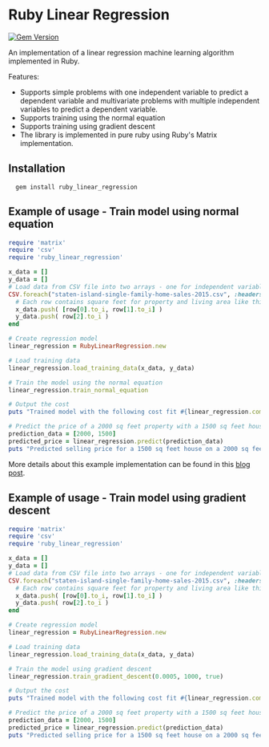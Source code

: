 # Ruby Linear Regression
[![Gem Version](https://badge.fury.io/rb/ruby_linear_regression.svg)](https://badge.fury.io/rb/ruby_linear_regression)

An implementation of a linear regression machine learning algorithm implemented in Ruby.

Features:
- Supports simple problems with one independent variable to predict a dependent variable and multivariate problems with multiple independent variables to predict a dependent variable.
- Supports training using the normal equation
- Supports training using gradient descent
- The library is implemented in pure ruby using Ruby's Matrix implementation.

## Installation
```
  gem install ruby_linear_regression
```

## Example of usage - Train model using normal equation

```Ruby
require 'matrix'
require 'csv'
require 'ruby_linear_regression'

x_data = []
y_data = []
# Load data from CSV file into two arrays - one for independent variables X (x_data) and one for the dependent variable y (y_data)
CSV.foreach("staten-island-single-family-home-sales-2015.csv", :headers => true) do |row|
  # Each row contains square feet for property and living area like this: [ SQ FEET PROPERTY, SQ FEET HOUSE ]  
  x_data.push( [row[0].to_i, row[1].to_i] )
  y_data.push( row[2].to_i )
end

# Create regression model
linear_regression = RubyLinearRegression.new

# Load training data
linear_regression.load_training_data(x_data, y_data)

# Train the model using the normal equation
linear_regression.train_normal_equation

# Output the cost
puts "Trained model with the following cost fit #{linear_regression.compute_cost}"

# Predict the price of a 2000 sq feet property with a 1500 sq feet house
prediction_data = [2000, 1500]
predicted_price = linear_regression.predict(prediction_data)
puts "Predicted selling price for a 1500 sq feet house on a 2000 sq feet property: #{predicted_price.round}$"
```

More details about this example implementation can be found in this [blog post](http://www.practicalai.io/implementing-linear-regression-using-ruby/).

## Example of usage - Train model using gradient descent

```Ruby
require 'matrix'
require 'csv'
require 'ruby_linear_regression'

x_data = []
y_data = []
# Load data from CSV file into two arrays - one for independent variables X (x_data) and one for the dependent variable y (y_data)
CSV.foreach("staten-island-single-family-home-sales-2015.csv", :headers => true) do |row|
  # Each row contains square feet for property and living area like this: [ SQ FEET PROPERTY, SQ FEET HOUSE ]  
  x_data.push( [row[0].to_i, row[1].to_i] )
  y_data.push( row[2].to_i )
end

# Create regression model
linear_regression = RubyLinearRegression.new

# Load training data
linear_regression.load_training_data(x_data, y_data)

# Train the model using gradient descent
linear_regression.train_gradient_descent(0.0005, 1000, true)

# Output the cost
puts "Trained model with the following cost fit #{linear_regression.compute_cost}"

# Predict the price of a 2000 sq feet property with a 1500 sq feet house
prediction_data = [2000, 1500]
predicted_price = linear_regression.predict(prediction_data)
puts "Predicted selling price for a 1500 sq feet house on a 2000 sq feet property: #{predicted_price.round}$"
```

